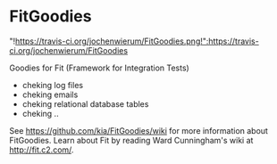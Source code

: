 FitGoodies
==========

"!https://travis-ci.org/jochenwierum/FitGoodies.png!":https://travis-ci.org/jochenwierum/FitGoodies

Goodies for Fit (Framework for Integration Tests)

- cheking log files
- cheking emails
- cheking relational database tables
- cheking ..

See https://github.com/kia/FitGoodies/wiki for more information about FitGoodies. Learn about Fit by reading Ward Cunningham's wiki at http://fit.c2.com/.

